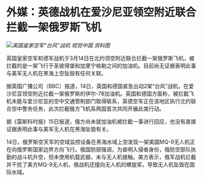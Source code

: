 # 外媒：英德战机在爱沙尼亚领空附近联合拦截一架俄罗斯飞机

![](https://inews.gtimg.com/om_bt/OCw_LTwyhJKlEOAZxYLAuRLpqHR4YEqorDpZFCPTyWLP8AA/1000)_英国皇家空军“台风”战机
视觉中国 资料图_

英国皇家空军和德军战机于3月14日在北约领空附近联合拦截一架俄罗斯飞机，被拦截的是一架飞行于圣彼得堡和加里宁格勒之间的加油机。目前尚无证据表明此事与美军无人机在黑海上空坠毁有任何关联。

据英国广播公司（BBC）报道，14日，英国和德国紧急出动2架“台风”战机，在爱沙尼亚领空附近拦截一架俄罗斯的伊尔-78加油机。英国和德国方面称，被拦截飞机未能与爱沙尼亚的空中交通管制部门取得联系，英德空军正在该地区执行北约联合空中警务任务，此次拦截俄方飞机系两国首次共同开展此类行动。

据《莫斯科时报》15日报道，俄方尚未就加油机被拦截一事进行回应，也没有直接证据表明此事与美军无人机在黑海坠毁有关。

14日，俄罗斯空天军的空域监控设备在黑海水域上空发现一架美国MQ-9无人机正在向俄罗斯国家边界方向飞行。俄国防部强调，为查明入侵者身份，俄防空部队执勤的战斗机升空，但未使用机载武器，未与无人机接触。美方表示，俄军战机拦截并干扰了美方MQ-9无人机，俄战机还撞向无人机的螺旋桨，导致无人机坠毁在国际水域。

